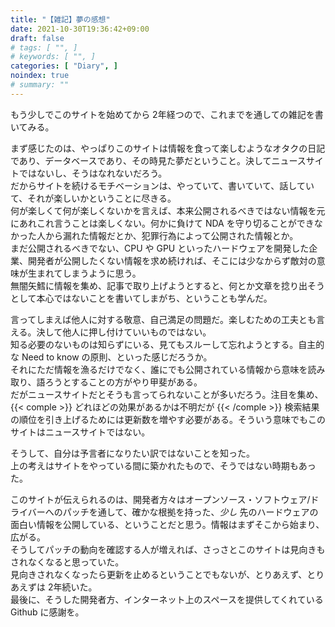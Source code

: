 ```yaml
---
title: "【雑記】夢の感想"
date: 2021-10-30T19:36:42+09:00
draft: false
# tags: [ "", ]
# keywords: [ "", ]
categories: [ "Diary", ]
noindex: true
# summary: ""
---
```


もう少しでこのサイトを始めてから 2年経つので、これまでを通しての雑記を書いてみる。  

まず感じたのは、やっぱりこのサイトは情報を食って楽しむようなオタクの日記であり、データベースであり、その時見た夢だということ。決してニュースサイトではないし、そうはなれないだろう。  
だからサイトを続けるモチベーションは、やっていて、書いていて、話していて、それが楽しいかということに尽きる。  
何が楽しくて何が楽しくないかを言えば、本来公開されるべきではない情報を元にあれこれ言うことは楽しくない。何かに負けて NDA を守り切ることができなかった人から漏れた情報だとか、犯罪行為によって公開された情報とか。  
まだ公開されるべきでない、CPU や GPU といったハードウェアを開発した企業、開発者が公開したくない情報を求め続ければ、そこには少なからず敵対の意味が生まれてしまうように思う。  
無闇矢鱈に情報を集め、記事で取り上げようとすると、何とか文章を捻り出そうとして本心ではないことを書いてしまがち、ということも学んだ。  

言ってしまえば他人に対する敬意、自己満足の問題だ。楽しむための工夫とも言える。決して他人に押し付けていいものではない。  
知る必要のないものは知らずにいる、見てもスルーして忘れようとする。自主的な Need to know の原則、といった感じだろうか。  
それにただ情報を漁るだけでなく、誰にでも公開されている情報から意味を読み取り、語ろうとすることの方がやり甲斐がある。  
だがニュースサイトだとそうも言ってられないことが多いだろう。注目を集め、{{< comple >}} どれほどの効果があるかは不明だが {{< /comple >}} 検索結果の順位を引き上げるためには更新数を増やす必要がある。そういう意味でもこのサイトはニュースサイトではない。  

そうして、自分は予言者になりたい訳ではないことを知った。  
上の考えはサイトをやっている間に築かれたもので、そうではない時期もあった。  

このサイトが伝えられるのは、開発者方々はオープンソース・ソフトウェア/ドライバーへのパッチを通して、確かな根拠を持った、*少し* 先のハードウェアの面白い情報を公開している、ということだと思う。情報はまずそこから始まり、広がる。  
そうしてパッチの動向を確認する人が増えれば、さっさとこのサイトは見向きもされなくなると思っていた。  
見向きされなくなったら更新を止めるということでもないが、とりあえず、とりあえずは 2年続いた。  
最後に、そうした開発者方、インターネット上のスペースを提供してくれている Github に感謝を。  
